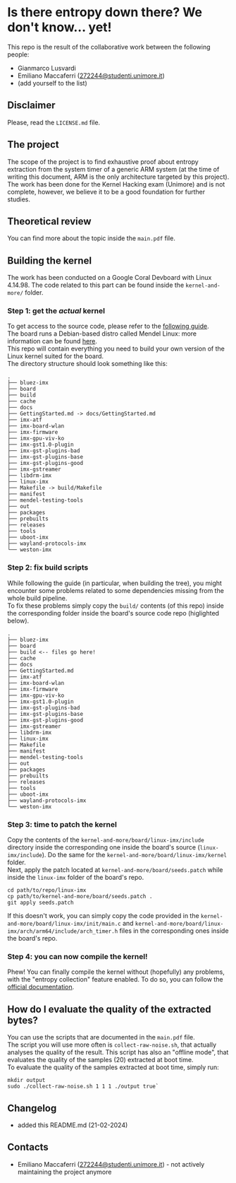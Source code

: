 # Is there entropy down there? We don't know... yet!
This repo is the result of the collaborative work between the following people:
- Gianmarco Lusvardi
- Emiliano Maccaferri (272244@studenti.unimore.it)
- (add yourself to the list)

## Disclaimer
Please, read the `LICENSE.md` file.

## The project
The scope of the project is to find exhaustive proof about entropy extraction from the system timer of a generic ARM system (at the time of writing this document, ARM is the only architecture targeted by this project). <br>
The work has been done for the Kernel Hacking exam (Unimore) and is not complete, however, we believe it to be a good foundation for further studies.

## Theoretical review
You can find more about the topic inside the `main.pdf` file. 

## Building the kernel
The work has been conducted on a Google Coral Devboard with Linux 4.14.98. The code related to this part can be found inside the `kernel-and-more/` folder.
<br>
### Step 1: get the _actual_ kernel 
To get access to the source code, please refer to the [following guide](https://coral.googlesource.com/docs/+/refs/heads/master/GettingStarted.md).<br>
The board runs a Debian-based distro called Mendel Linux: more information can be found [here](https://coral.googlesource.com/docs/+/refs/heads/master/ReadMe.md).<br>
This repo will contain everything you need to build your own version of the Linux kernel suited for the board.<br>
The directory structure should look something like this:
```
.
├── bluez-imx
├── board
├── build
├── cache
├── docs
├── GettingStarted.md -> docs/GettingStarted.md
├── imx-atf
├── imx-board-wlan
├── imx-firmware
├── imx-gpu-viv-ko
├── imx-gst1.0-plugin
├── imx-gst-plugins-bad
├── imx-gst-plugins-base
├── imx-gst-plugins-good
├── imx-gstreamer
├── libdrm-imx
├── linux-imx
├── Makefile -> build/Makefile
├── manifest
├── mendel-testing-tools
├── out
├── packages
├── prebuilts
├── releases
├── tools
├── uboot-imx
├── wayland-protocols-imx
└── weston-imx
```

### Step 2: fix build scripts
While following the guide (in particular, when building the tree), you might encounter some problems related to some dependencies missing from the whole build pipeline. <br>
To fix these problems simply copy the `build/` contents (of this repo) inside the corresponding folder inside the board's source code repo (higlighted below).
```
.
├── bluez-imx
├── board
├── build <-- files go here!
├── cache
├── docs
├── GettingStarted.md
├── imx-atf
├── imx-board-wlan
├── imx-firmware
├── imx-gpu-viv-ko
├── imx-gst1.0-plugin
├── imx-gst-plugins-bad
├── imx-gst-plugins-base
├── imx-gst-plugins-good
├── imx-gstreamer
├── libdrm-imx
├── linux-imx
├── Makefile
├── manifest
├── mendel-testing-tools
├── out
├── packages
├── prebuilts
├── releases
├── tools
├── uboot-imx
├── wayland-protocols-imx
└── weston-imx
```

### Step 3: time to patch the kernel
Copy the contents of the `kernel-and-more/board/linux-imx/include` directory inside the corresponding one inside the board's source (`linux-imx/include`). Do the same for the `kernel-and-more/board/linux-imx/kernel` folder.
<br>
Next, apply the patch located at `kernel-and-more/board/seeds.patch` while inside the `linux-imx` folder of the board's repo.
```
cd path/to/repo/linux-imx
cp path/to/kernel-and-more/board/seeds.patch .
git apply seeds.patch
```
If this doesn't work, you can simply copy the code provided in the `kernel-and-more/board/linux-imx/init/main.c` and `kernel-and-more/board/linux-imx/arch/arm64/include/arch_timer.h` files in the corresponding ones inside the board's repo.

### Step 4: you can now compile the kernel!
Phew! You can finally compile the kernel without (hopefully) any problems, with the "entropy collection" feature enabled. To do so, you can follow the [official documentation](https://coral.googlesource.com/docs/+/refs/heads/master/GettingStarted.md).

## How do I evaluate the quality of the extracted bytes?
You can use the scripts that are documented in the `main.pdf` file.<br>
The script you will use more often is `collect-raw-noise.sh`, that actually analyses the quality of the result. This script has also an "offline mode", that evaluates the quality of the samples (20) extracted at boot time.<br>
To evaluate the quality of the samples extracted at boot time, simply run:
```
mkdir output
sudo ./collect-raw-noise.sh 1 1 1 ./output true`
``` 
## Changelog
- added this README.md (21-02-2024)

## Contacts
- Emiliano Maccaferri (272244@studenti.unimore.it) - not actively maintaining the project anymore